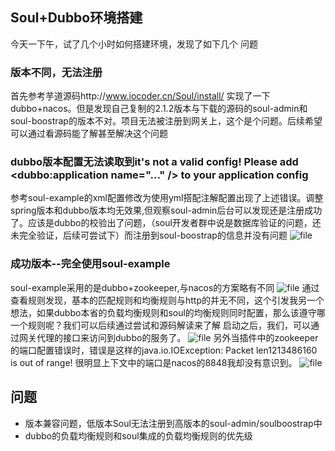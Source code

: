 ## Soul+Dubbo环境搭建
今天一下午，试了几个小时如何搭建环境，发现了如下几个 问题
### 版本不同，无法注册
首先参考芋道源码http://www.iocoder.cn/Soul/install/ 实现了一下dubbo+nacos。但是发现自己复制的2.1.2版本与下载的源码的soul-admin和soul-boostrap的版本不对。项目无法被注册到网关上，这个是个问题。后续希望可以通过看源码能了解甚至解决这个问题
### dubbo版本配置无法读取到it's not a valid config! Please add <dubbo:application name="..." /> to your application config
参考soul-example的xml配置修改为使用yml搭配注解配置出现了上述错误。调整spring版本和dubbo版本均无效果,但观察soul-admin后台可以发现还是注册成功了。应该是dubbo的校验出了问题，（soul开发者群中说是数据库验证的问题，还未完全验证，后续可尝试下）而注册到soul-boostrap的信息并没有问题
![file](http://cdn.kobefan.cn/FlDk5iIPwgQJ_IMonCvC6eLs6_RX)
### 成功版本--完全使用soul-example
soul-example采用的是dubbo+zookeeper,与nacos的方案略有不同
![file](http://cdn.kobefan.cn/FkwhaDHD2m2PzzKQE76DmVk1-5ot)
通过查看规则发现，基本的匹配规则和均衡规则与http的并无不同，这个引发我另一个想法，如果dubbo本省的负载均衡规则和soul的均衡规则同时配置，那么该遵守哪一个规则呢？我们可以后续通过尝试和源码解读来了解
启动之后，我们，可以通过网关代理的接口来访问到dubbo的服务了。
![file](http://cdn.kobefan.cn/FvQOD_6NYceQC7iSuQO_vaYP-s_s)
另外当插件中的zookeeper的端口配置错误时，错误是这样的java.io.IOException: Packet len1213486160 is out of range! 很明显上下文中的端口是nacos的8848我却没有意识到。
![file](http://cdn.kobefan.cn/FqfI3ZJUf9sVnWJoQO9dUaNouBnA)


## 问题
* 版本兼容问题，低版本Soul无法注册到高版本的soul-admin/soulboostrap中
* dubbo的负载均衡规则和soul集成的负载均衡规则的优先级